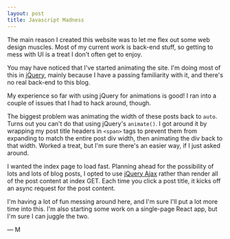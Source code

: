 ```yaml
---
layout: post
title: Javascript Madness
---
```

The main reason I created this website was to let me flex out some web design
muscles. Most of my current work is back-end stuff, so getting to mess
with UI is a treat I don't often get to enjoy.

You may have noticed that I've started animating the site. I'm doing most of
this in [jQuery](http://jquery.com/), mainly because I have a passing
familiarity with it, and there's no real back-end to this blog.

My experience so far with using jQuery for animations is good! I ran into a
couple of issues that I had to hack around, though.

The biggest problem was animating the width of these posts back to `auto`. Turns
out you can't do that using jQuery's `animate()`. I got around it by wrapping my
post title headers in `<span>` tags to prevent them from expanding to match the
entire post div width, then animating the div back to that width. Worked a
treat, but I'm sure there's an easier way, if I just asked around.

I wanted the index page to load fast. Planning ahead for the possibility of lots
and lots of blog posts, I opted to use
[jQuery Ajax](http://api.jquery.com/category/ajax/) rather than render all of
the post content at index GET. Each time you click a post title, it kicks off an
async request for the post content.

I'm having a lot of fun messing around here, and I'm sure I'll put a lot more
time into this. I'm also starting some work on a single-page React app, but I'm
sure I can juggle the two.

— M
